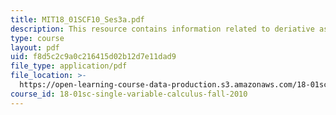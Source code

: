 ```yaml
---
title: MIT18_01SCF10_Ses3a.pdf
description: This resource contains information related to deriative as a rate of change.
type: course
layout: pdf
uid: f8d5c2c9a0c216415d02b12d7e11dad9
file_type: application/pdf
file_location: >-
  https://open-learning-course-data-production.s3.amazonaws.com/18-01sc-single-variable-calculus-fall-2010/f8d5c2c9a0c216415d02b12d7e11dad9_MIT18_01SCF10_Ses3a.pdf
course_id: 18-01sc-single-variable-calculus-fall-2010
---
```

